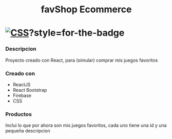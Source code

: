 <h1 align="center">favShop Ecommerce</h1>

# [![CSS](https://img.shields.io/badge/Demo-blue)](https://julianchurio.github.io/favShopv2-Ecommerce/)?style=for-the-badge

### Descripcion

Proyecto creado con React, para (simular) comprar mis juegos favoritos

### Creado con

- ReactJS
- React Bootstrap
- Firebase
- CSS

### Productos

Inclui lo que por ahora son mis juegos favoritos, cada uno tiene una id y una pequeña descripcion
